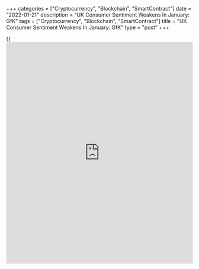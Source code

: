 +++
categories = ["Cryptocurrency", "Blockchain", "SmartContract"]
date = "2022-01-21"
description = "UK Consumer Sentiment Weakens In January: GfK"
tags = ["Cryptocurrency", "Blockchain", "SmartContract"]
title = "UK Consumer Sentiment Weakens In January: GfK"
type = "post"
+++

{{<iframe id="large-banner" src="https://www.bounty.group/#slide=14.0" width="100%" height="600" scrolling="no" style="border: 0px solid rgb(216, 221, 230); border-radius: 3px;">}}

UK consumer confidence weakened in January amid concerns over higher
inflation and interest rate hikes, survey results from GfK showed on
Friday.

The consumer confidence index fell to -19 in January from -15 in the
previous month. All five measures of the index were down in comparison
to the December 17th data.

The index measuring the past personal financial situation dropped
slightly to -6 in January from -5. The outlook for personal financial
situation declined 3 points to -2.

The assessment of general economic situation logged a marked decline.
The gauge for the past general economic situation slid to -47 in January
from -39 in the prior month. At the same time, the outlook for general
economic conditions worsened to -32 from -24.

The major purchase index came in at -10 versus -6 in the previous month.

"Will the mood brighten when the latest wave of the pandemic subsides
and Covid numbers improve? It seems unlikely because it's the cost-of-
living squeeze that's worrying us now and this will affect us for months
to come," Joe Staton, client strategy director at GfK said.

For comments and feedback [contact](https://www.playgroundfx.com/contact/): editorial@rtt[news](https://www.letsplayfx.com/blog/forex-news-website/).com

[Economic News][1]

 **What parts of the world are seeing the best (and worst) economic
performances lately? Click[here][2] to check out our [Econ Scorecard][2]
and find out! See up-to-the-moment [ranking](https://www.playgroundfx.com/blog/crypto-exchange-ranking/)s for the best and worst
performers in [GDP][3], [unemployment rate][4], [inflation][5] and much
more.**

   1. www.rtt[news](https://www.letsplayfx.com/blog/forex-news-website/).com/Content/EconomicNews.aspx
   2. www.rtt[news](https://www.letsplayfx.com/blog/forex-news-website/).com/economic-scorecard/world-rank/retail-sales/highest-performance.aspx
   3. www.rtt[news](https://www.letsplayfx.com/blog/forex-news-website/).com/economic-scorecard/world-rank/GDP/highest-performance.aspx
   4. www.rtt[news](https://www.letsplayfx.com/blog/forex-news-website/).com/economic-scorecard/world-rank/unemployment-rate/lowest-performance.aspx
   5. www.rtt[news](https://www.letsplayfx.com/blog/forex-news-website/).com/economic-scorecard/world-rank/CPI/highest-performance.aspx